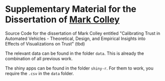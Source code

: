 # Supplementary Material for the Dissertation of [Mark Colley](https://scholar.google.de/citations?user=Kt5I7wYAAAAJ&hl=de&oi=ao)
Source Code for the dissertation of Mark Colley entitled "Calibrating Trust in Automated Vehicles - Theoretical, Design, and Empirical Insights into Effects of Visualizations on Trust" (tbd)

The relevant data can be found in the folder `data`. This is already the combination of all previous work. 

The shiny apps can be found in the folder `shiny-r`. For them to work, you require the `.csv` in the `data` folder.



